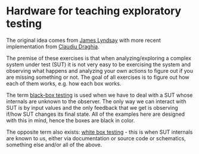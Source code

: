 # Hardware for teaching exploratory testing

The original idea comes from
[James Lyndsay](http://exercises.workroomprds.com/) with more recent
implementation from
[Claudiu Draghia](http://blog.brainforit.com/2017/02/06/black-boxes-for-black-box-testing/).

The premise of these exercises is that when analyzing/exploring a complex
system under test (SUT) it is not very easy to be exercising the system and
observing what happens and analyzing your own actions to figure out if you are
missing something or not. The goal of all exercises is to figure out how each
of them works, e.g. how each box works.

The term [black-box testing](https://en.wikipedia.org/wiki/Black-box_testing)
is used when we have to deal with a SUT whose internals are unknown to the observer.
The only way we can interact with SUT is by input values and the only feedback that
we get is observing if/how SUT changes its final state. All of the examples here are
designed with this in mind, hence the boxes are black in color.

The opposite term also exists:
[white box testing](https://en.wikipedia.org/wiki/White-box_testing) -
this is when SUT internals are known to us, either via documentation or source code
or schematics, something else and/or all of the above.
